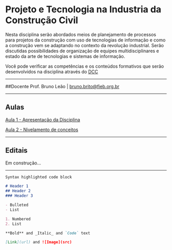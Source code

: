 # Projeto e Tecnologia na Industria da Construção Civil

Nesta disciplina serão abordados meios de planejamento de processos para projetos da construção com uso de tecnologias de informação e como a construção vem se adaptando no contexto da revolução industrial. Serão discutidas possibilidades de organização de equipes multidisciplinares e estado da arte de tecnologias e sistemas de informação.

Você pode verificar as competências e os conteúdos formativos que serão desenvolvidos na disciplina através do [DCC](https://github.com/leaodebrito/projetoetecnologiaccv.github.io/blob/main/Documentos%20da%20disciplina/DCC%20-%20Projeto%20e%20Tecnologia%20na%20Industria%20da%20Construção.pdf)

_____
##Docente
Prof. Bruno Leão | bruno.brito@fieb.org.br

_____

## Aulas
[Aula 1 - Apresentação da Disciplina](./Aulas/aula1.md)

[Aula 2 - Nivelamento de conceitos](./Aulas/aula2.md)

_____

## Editais

Em construção...
_____

```markdown
Syntax highlighted code block

# Header 1
## Header 2
### Header 3

- Bulleted
- List

1. Numbered
2. List

**Bold** and _Italic_ and `Code` text

[Link](url) and ![Image](src)
```


